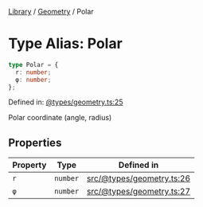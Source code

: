 <!-- markdownlint-disable -->
<!-- cspell: disable -->
[Library](../index.md) / [Geometry](./index.md) / Polar

# Type Alias: Polar

```ts
type Polar = {
  r: number;
  φ: number;
};
```

Defined in: [@types/geometry.ts:25](https://github.com/technobuddha/library/blob/main/src/@types/geometry.ts#L25)

Polar coordinate (angle, radius)

## Properties

| Property | Type | Defined in |
| ------ | ------ | ------ |
| <a id="r"></a> `r` | `number` | [src/@types/geometry.ts:26](https://github.com/technobuddha/library/blob/main/src/@types/geometry.ts#L26) |
| <a id="φ"></a> `φ` | `number` | [src/@types/geometry.ts:27](https://github.com/technobuddha/library/blob/main/src/@types/geometry.ts#L27) |

